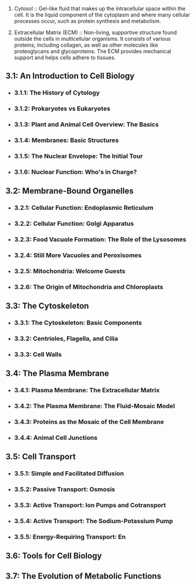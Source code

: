 
1. Cytosol :: Gel-like fluid that makes up the intracellular space within the cell. It is the liquid component of the cytoplasm and where many cellular processes occur, such as protein synthesis and metabolism.
<!--ID: 1691317922760-->


2. Extracellular Matrix (ECM) :: Non-living, supportive structure found outside the cells in multicellular organisms. It consists of various proteins, including collagen, as well as other molecules like proteoglycans and glycoproteins. The ECM provides mechanical support and helps cells adhere to tissues.
<!--ID: 1691317922767-->

## 3.1: An Introduction to Cell Biology
- ### 3.1.1: The History of Cytology
- ### 3.1.2: Prokaryotes vs Eukaryotes
- ### 3.1.3: Plant and Animal Cell Overview: The Basics
- ### 3.1.4: Membranes: Basic Structures
- ### 3.1.5: The Nuclear Envelope: The Initial Tour
- ### 3.1.6: Nuclear Function: Who's in Charge?

## 3.2: Membrane-Bound Organelles
- ### 3.2.1: Cellular Function: Endoplasmic Reticulum
- ### 3.2.2: Cellular Function: Golgi Apparatus
- ### 3.2.3: Food Vacuole Formation: The Role of the Lysosomes
- ### 3.2.4: Still More Vacuoles and Peroxisomes
- ### 3.2.5: Mitochondria: Welcome Guests
- ### 3.2.6: The Origin of Mitochondria and Chloroplasts

## 3.3: The Cytoskeleton
- ### 3.3.1: The Cytoskeleton: Basic Components
- ### 3.3.2: Centrioles, Flagella, and Cilia
- ### 3.3.3: Cell Walls

## 3.4: The Plasma Membrane
- ### 3.4.1: Plasma Membrane: The Extracellular Matrix
- ### 3.4.2: The Plasma Membrane: The Fluid-Mosaic Model
- ### 3.4.3: Proteins as the Mosaic of the Cell Membrane
- ### 3.4.4: Animal Cell Junctions

## 3.5: Cell Transport
- ### 3.5.1: Simple and Facilitated Diffusion
- ### 3.5.2: Passive Transport: Osmosis
- ### 3.5.3: Active Transport: Ion Pumps and Cotransport
- ### 3.5.4: Active Transport: The Sodium-Potassium Pump
- ### 3.5.5: Energy-Requiring Transport: En

## 3.6: Tools for Cell Biology

## 3.7: The Evolution of Metabolic Functions